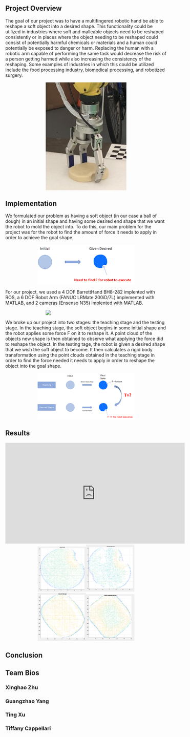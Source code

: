 ## Project Overview

The goal of our project was to have a multifingered robotic hand be able to reshape a soft object into a desired shape. This functionality could be utilized in industries where soft and malleable objects need to be reshaped consistently or in places where the object needing to be reshaped could consist of potentially harmful chemicals or materials and a human could potentially be exposed to danger or harm. Replacing the human with a robotic arm capable of performing the same task would decrease the risk of a person getting harmed while also increasing the consistency of the reshaping. Some examples of industries in which this could be utilized include the food processing industry, biomedical processing, and robotized surgery. 

<img src="images/image28.png" style="width: 50%; display: block; margin: auto;" />

## Implementation

We formulated our problem as having a soft object (in our case a ball of dough) in an initial shape and having some desired end shape that we want the robot to mold the object into. To do this, our main problem for the project was for the robot to find the amount of force it needs to apply in order to achieve the goal shape.

<img src="images/problemStatement.png" style="width: 60%; display: block; margin: auto;" />

For our project, we used a 4 DOF BarrettHand BH8-282 implented with ROS, a 6 DOF Robot Arm (FANUC LRMate 200iD/7L) implemented with MATLAB, and 2 cameras (Ensenso N35) implented with MATLAB. 

<img src="images/image33.png" style="width: 50%; display: block; margin: auto;" />

We broke up our project into two stages: the teaching stage and the testing stage. In the teaching stage, the soft object begins in some initial shape and the robot applies some force F on it to reshape it. A point cloud of the objects new shape is then obtained to observe what applying the force did to reshape the object. In the testing tage, the robot is given a desired shape that we wish the soft object to become. It then calculates a rigid body transformation using the point clouds obtained in the teaching stage in order to find the force needed it needs to apply in order to reshape the object into the goal shape. 

<img src="images/stages.png" style="width: 60%; display: block; margin: auto;" />

## Results
<iframe width="560" height="315" src="https://www.youtube.com/embed/knuFI5SsM_Y" frameborder="0" allow="accelerometer; autoplay; encrypted-media; gyroscope; picture-in-picture" allowfullscreen></iframe>

<div style="text-align: center;">
  <img src="images/image24.png" style="width: 30%;" /><img src="images/image23.png" style="width: 30%;" />
</div>

<div style="text-align: center;">
  <img src="images/image31.png" style="width: 30%;" /><img src="images/image32.png" style="width: 30%;" />
</div>

## Conclusion


## Team Bios

### Xinghao Zhu 

### Guangzhao Yang 

### Ting Xu 

### Tiffany Cappellari

